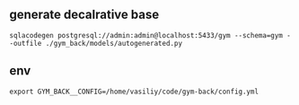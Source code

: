 ## generate decalrative base

```sqlacodegen postgresql://admin:admin@localhost:5433/gym --schema=gym --outfile ./gym_back/models/autogenerated.py```


## env

```
export GYM_BACK__CONFIG=/home/vasiliy/code/gym-back/config.yml
```